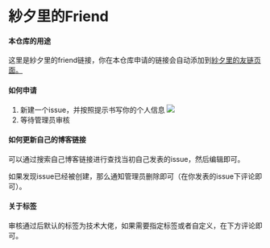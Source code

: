 # 紗夕里的Friend

#### 本仓库的用途
这里是紗夕里的friend链接，你在本仓库申请的链接会自动添加到[紗夕里的友链页面。](https://blog.2w2.top/friends/)

#### 如何申请
 1. 新建一个issue，并按照提示书写你的个人信息
 ![](https://s.pc.qq.com/tousu/img/20210225/5820517_1614247761.jpg)
 2. 等待管理员审核
#### 如何更新自己的博客链接
可以通过搜索自己博客链接进行查找当初自己发表的issue，然后编辑即可。

如果发现issue已经被创建，那么通知管理员删除即可（在你发表的issue下评论即可）。

#### 关于标签
审核通过后默认的标签为技术大佬，如果需要指定标签或者自定义，在下方评论即可。
